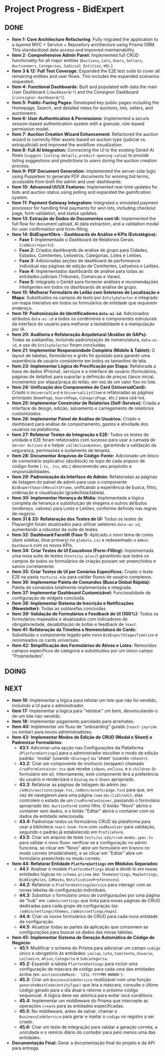 # Project Progress - BidExpert

## DONE
- **Item 1:** **Core Architecture Refactoring:** Fully migrated the application to a layered MVC + Service + Repository architecture using Prisma ORM. This standardized data access and improved maintainability.
- **Item 2:** **Comprehensive Admin Panel:** Implemented full CRUD functionality for all major entities (`Auctions`, `Lots`, `Users`, `Sellers`, `Auctioneers`, `Categories`, `Judicial Entities`, etc.).
- **Item 3 & 12:** **Full Test Coverage:** Expanded the E2E test suite to cover all remaining entities and user flows. This includes the expanded scenarios requested.
- **Item 4:** **Functional Dashboards:** Built and populated with data the main User Dashboard (`/dashboard/*`) and the Consignor Dashboard (`/consignor-dashboard/*`).
- **Item 5:** **Public-Facing Pages:** Developed key public pages including the Homepage, Search, and detailed views for auctions, lots, sellers, and auctioneers.
- **Item 6:** **User Authentication & Permissions:** Implemented a secure session-based authentication system with a granular, role-based permission model.
- **Item 7:** **Auction Creation Wizard Enhancement:** Refactored the auction wizard to correctly filter assets based on auction type (judicial vs. extrajudicial) and improved the workflow visualization.
- **Item 8:** **Full AI Integration:** Connecting the UI to the existing Genkit AI flows (`suggest-listing-details`, `predict-opening-value`) to provide listing suggestions and predictions to users during the auction creation process.
- **Item 9:** **PDF Document Generation:** Implemented the server-side logic using Puppeteer to generate PDF documents for winning bid terms, accessible from both the admin and user dashboards.
- **Item 10:** **Advanced UI/UX Features:** Implemented real-time updates for bids and auction status using polling and expanded the gamification system.
- **Item 11:** **Payment Gateway Integration:** Integrated a simulated payment processor for handling final payments for won lots, including checkout page, form validation, and status updates.
- **Item 13: Extração de Dados de Documentos com IA:** Implemented the full flow for document upload, AI data extraction, and a validation modal for user confirmation and form-filling.
- **Item 14: BidExpertOkrs - Dashboards de Análise e KPIs (Estratégico):**
    - **Fase 1:** Implementado o Dashboard de Relatórios Gerais (`/admin/reports`).
    - **Fase 2:** Criados dashboards de análise de grupo para Cidades, Estados, Comitentes, Leiloeiros, Categorias, Lotes e Leilões.
    - **Fase 3:** Adicionadas seções de dashboard de performance individual nas páginas de edição de Comitentes, Leiloeiros e Leilões.
    - **Fase 4:** Implementados dashboards de análise para todas as entidades judiciais (Tribunais, Comarcas e Varas).
    - **Fase 5:** Integrado o Genkit para fornecer análises e recomendações inteligentes em todos os dashboards de análise de grupo.
- **Item 15: Melhorar Formulário de Leilão com Seletores de Localização e Mapa:** Substituídos os campos de texto por `EntitySelector` e integrado um mapa interativo em todos os formulários de entidade que requerem endereço.
- **Item 19: Padronização de Identificadores `data-ai-id`:** Adicionados atributos `data-ai-id` a todos os contêineres e componentes estruturais da interface do usuário para melhorar a testabilidade e a manipulação por IA.
- **Item 20: Auditoria e Refatoração Arquitetural (Análise de GAPs):** Todas as subtarefas, incluindo padronização de nomenclatura, `data-ai-id`, e uso do `EntitySelector` foram concluídas.
- **Item 21: Implementar Responsividade Completa (Mobile & Tablet):** O layout de tabelas, formulários e grids foi ajustado para garantir uma experiência de usuário consistente em todos os tamanhos de tela.
- **Item 23: Implementar Lógica de Precificação por Etapa:** Refatorada a base de dados (Prisma), serviços e a interface de usuário (formulários, páginas de detalhe) para suportar a definição de preços (lance inicial, incremento) por etapa/praça do leilão, em vez de um valor fixo no lote.
- **Item 24: Unificação dos Componentes de Card (UniversalCard):** Criado o `UniversalCard` e `UniversalListItem` e refatoradas as páginas principais (`HomePage`, `SearchPage`, `CategoryPage`, etc.) para usá-los.
- **Item 25: Implementar Construtor de Relatórios (Self-Service):** Criada a interface de design, edição, salvamento e carregamento de relatórios customizados.
- **Item 26: Implementar Painel de Análise de Usuários:** Criado o dashboard para análise de comportamento, gastos e atividade dos usuários na plataforma.
- **Item 27: Refatorar Testes de Integração e E2E:** Todos os testes de unidade e E2E foram refatorados com sucesso para usar a camada de `Server Actions` e o helper `callActionAsUser`, garantindo a validação da segurança, permissões e isolamento de tenants.
- **Item 28: Documentar Arquivos de Código-Fonte:** Adicionado um bloco de comentário explicativo (docblock) no topo de cada arquivo de código-fonte (`.ts`, `.tsx`, etc.) descrevendo seu propósito e responsabilidades.
- **Item 29: Padronização da Interface do Admin:** Refatoradas as páginas de listagem do painel de admin para usar o componente `BidExpertSearchResultsFrame`, unificando a experiência de busca, filtro, ordenação e visualização (grade/lista/tabela).
- **Item 30: Implementar Herança de Mídia:** Implementada a lógica completa de herança e substituição de imagens e outros atributos (endereço, valores) para Lotes e Leilões, conforme definido nas regras de negócio.
- **Item 31 & 33:** **Refatoração dos Testes de UI:** Todos os testes de Playwright foram atualizados para utilizar seletores `data-ai-id`, aumentando a robustez da suíte de testes.
- **Item 32: Dashboard Facelift (Fase 1):** Aplicado o novo tema de cores (dark sidebar, blue primary) no `globals.css` e redesenhado o `Admin Dashboard` com os novos KPIs.
- **Item 34:** **Criar Testes de UI Exaustivos (Form-Filling):** Implementada uma nova suíte de testes (`tests/ui-plus/`) garantindo que todos os campos de todos os formulários de criação possam ser preenchidos e salvos corretamente.
- **Item 35:** **Criar Testes de UI por Cenários Específicos:** Criado o teste E2E na pasta `tests/ui-e2e` para validar fluxos de usuário complexos.
- **Item 36: Implementar Paleta de Comandos (Busca Global Rápida):** Paleta de comandos totalmente implementada e integrada.
- **Item 37: Implementar Dashboard Customizável:** Funcionalidade de configuração de widgets concluída.
- **Item 38: Implementar Sistema de Inscrição e Notificações (Newsletter):** Todas as subtarefas concluídas.
- **Item 39: Validação de Formulários e Feedback de UI (100%):** Todos os formulários mapeados e atualizados com indicadores de obrigatoriedade, desabilitação de botão e feedback de `toast`.
- **Item 41: Refatoração da Timeline e Nomenclatura de Cards:** Substituído o componente legado pelo novo `BidExpertStagesTimeline` e renomeados os cards universais.
- **Item 42: Simplificação dos Formulários de Ativos e Lotes:** Removidos campos específicos de categoria e substituídos por um único campo "Propriedades".

## DOING

## NEXT
- **Item 16:** Implementar a lógica para relistar um lote que não foi vendido, incluindo a UI para o administrador.
- **Item 17:** Implementar a lógica para "relotear" um bem, desvinculando-o de um lote não vendido.
- **Item 18:** Implementar pagamento parcelado para arremates.
- **Item 40:** Implementar um fluxo de "onboarding" guiado (`react-joyride` ou similar) para novos administradores.
- **Item 43:** **Implementar Modos de Edição de CRUD (Modal e Sheet) e Padronizar Formulários:**
    - **43.1:** Adicionar uma opção nas Configurações da Plataforma (`PlatformSettings`) para o administrador escolher o modo de edição padrão: 'modal' (usando `<Dialog>`) ou 'sheet' (usando `<Sheet>`).
    - **43.2:** Criar um componente de invólucro (wrapper) chamado `CrudFormContainer.tsx` que recebe `isOpen`, `onClose`, e o `children` (o formulário em si). Internamente, este componente lerá a preferência do usuário e renderizará o `Dialog` ou o `Sheet` apropriado.
    - **43.3:** Refatorar as páginas de listagem do admin (ex: `/admin/auctions/page.tsx`, `/admin/assets/page.tsx`) para que, em vez de navegarem para uma página `/new` ou `/[id]/edit`, elas controlem o estado de um `CrudFormContainer`, passando o formulário apropriado (ex: `AuctionForm`) como filho. O botão "Novo" abrirá o container sem dados, e o botão "Editar" abrirá o container com os dados da entidade selecionada.
    - **43.4:** Padronizar todos os formulários CRUD da plataforma para usar a biblioteca `react-hook-form` com `zodResolver` para validação, seguindo o padrão já estabelecido em `ProfileForm`.
    - **43.5:** Criar um arquivo de teste `tests/ui-e2e/crud-modes.spec.ts` para validar o novo fluxo: verificar se a configuração no admin funciona, se clicar em "Novo" abre um formulário em branco no modo correto (modal/sheet), e se clicar em "Editar" abre um formulário preenchido no modo correto.
- **Item 44: Refatorar Entidade `PlatformSettings` em Módulos Separados:**
    - **44.1:** Analisar o modelo `PlatformSettings` atual e dividi-lo em novas entidades lógicas no `schema.prisma` (ex: `ThemeSettings`, `MapSettings`, `BiddingRules`, `IdMasks`, `NotificationPreferences`).
    - **44.2:** Refatorar o `PlatformSettingsService` para interagir com as novas tabelas de configuração individuais.
    - **44.3:** Substituir o formulário único de configurações por uma página de "hub" em `/admin/settings` que linka para novas páginas de CRUD dedicadas para cada grupo de configuração (ex: `/admin/settings/themes`, `/admin/settings/maps`).
    - **44.4:** Criar os novos formulários de CRUD para cada nova entidade de configuração.
    - **44.5:** Atualizar todas as partes da aplicação que consomem as configurações para buscar os dados das novas tabelas.
- **Item 45: Implementar Sistema de Geração Automática de Código de Negócio:**
    - **45.1:** Modificar o schema do Prisma para adicionar um campo `codigo` único e obrigatório às entidades: `Leilao`, `Lote`, `Comitente`, `Usuario`, `Leiloeiro`, `Ativo`, `Categoria` e `Subcategoria`.
    - **45.2:** Expandir a tabela `PlatformSettings` para incluir uma configuração de máscara de código para cada uma das entidades acima (ex: `auctionCodeMask: 'LEIL-YYYYMM-NNNNN'`).
    - **45.3:** Criar um `BusinessCodeService` reutilizável com uma função `generateNextCode(entityType)` que leia a máscara, consulte o último código gerado para o dia atual e retorne o próximo código sequencial. A lógica deve ser atômica para evitar race conditions.
    - **45.4:** Implementar um middleware do Prisma que intercepte as operações `create` para as entidades especificadas.
    - **45.5:** No middleware, antes de salvar, chamar o `BusinessCodeService` para gerar e injetar o `codigo` no registro a ser criado.
    - **45.6:** Criar um teste de integração para validar a geração correta, a unicidade e o reinício diário do contador para pelo menos uma das entidades.
- **Documentação Final:** Gerar a documentação final do projeto e da API para entrega.
